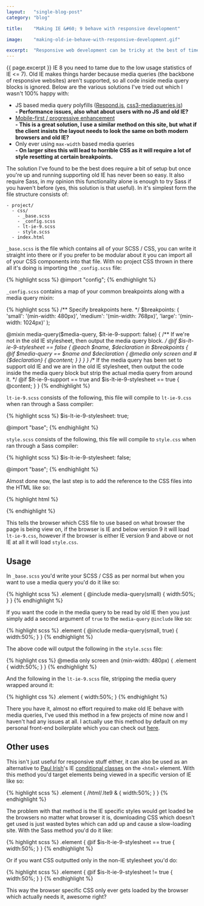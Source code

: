 ```yaml
---
layout:   "single-blog-post"
category: "blog"

title:    "Making IE &#60; 9 behave with responsive development"

image:    "making-old-ie-behave-with-responsive-development.gif"

excerpt:  "Responsive web development can be tricky at the best of times, but even more so if the site in question has to support any version of Internet Explorer below version 9 (most of the time it's just"
---
```


{{ page.excerpt }} IE 8 you need to tame due to the low usage statistics of IE <= 7). Old IE makes things harder because media queries (the backbone of responsive websites) aren't supported, so all code inside media query blocks is ignored. Below are the various solutions I've tried out which I wasn't 100% happy with:

- JS based media query polyfills ([Respond.js](https://github.com/scottjehl/Respond), [css3-mediaqueries.js](https://code.google.com/p/css3-mediaqueries-js/))<br>**- Performance issues, also what about users with no JS and old IE?**
- [Mobile-first / progressive enhancement](http://www.jonikorpi.com/leaving-old-IE-behind/)<br>**- This is a great solution, I use a similar method on this site, but what if the client insists the layout needs to look the same on both modern browsers and old IE?**
- Only ever using `max-width` based media queries<br>**- On larger sites this will lead to horrible CSS as it will require a lot of style resetting at certain breakpoints.**

The solution I've found to be the best does require a bit of setup but once you're up and running supporting old IE has never been so easy. It also require Sass, in my opinion this functionality alone is enough to try Sass if you haven't before (yes, this solution is that useful). In it's simplest form the file structure consists of:

    - project/
      - css/
        - _base.scss
        - _config.scss
        - lt-ie-9.scss
        - style.scss
      - index.html

`_base.scss` is the file which contains all of your SCSS / CSS, you can write it straight into there or if you prefer to be modular about it you can import all of your CSS components into that file. With no project CSS thrown in there all it's doing is importing the `_config.scss` file:

{% highlight scss %}
@import "config";
{% endhighlight %}

`_config.scss` contains a map of your common breakpoints along with a media query mixin:

{% highlight scss %}
/**
  Specify breakpoints here.
 */
$breakpoints: (
  'small':    '(min-width: 480px)',
  'medium':   '(min-width: 768px)',
  'large':    '(min-width: 1024px)'
);

@mixin media-query($media-query, $lt-ie-9-support: false) {
  /**
    If we're not in the old IE stylesheet, then output the media query block.
   */
  @if $is-lt-ie-9-stylesheet == false {
    @each $name, $declaration in $breakpoints {
      @if $media-query == $name and $declaration {
        @media only screen and #{$declaration} {
          @content;
        }
      }
    }
  }
  /**
    If the media query has been set to support old IE and we are in the old IE
    stylesheet, then output the code inside the media query block but strip the
    actual media query from around it.
   */
  @if $lt-ie-9-support == true and $is-lt-ie-9-stylesheet == true {
    @content;
  }
}
{% endhighlight %}


`lt-ie-9.scss` consists of the following, this file will compile to `lt-ie-9.css` when ran through a Sass compiler:

{% highlight scss %}
$is-lt-ie-9-stylesheet: true;

@import "base";
{% endhighlight %}

`style.scss` consists of the following, this file will compile to `style.css` when ran through a Sass compiler:

{% highlight scss %}
$is-lt-ie-9-stylesheet: false;

@import "base";
{% endhighlight %}

Almost done now, the last step is to add the reference to the CSS files into the HTML like so:

{% highlight html %}
<!--[if (lt IE 9) & (!IEMobile)]>
  <link rel="stylesheet" href="css/lt-ie-9.css">
<![endif]-->
<!--[if (gte IE 9) | (IEMobile)]><!-->
  <link rel="stylesheet" href="css/style.css">
<!--<![endif]-->
{% endhighlight %}

This tells the browser which CSS file to use based on what browser the page is being view on, if the browser is IE and below version 9 it will load `lt-ie-9.css`, however if the browser is either IE version 9 and above or not IE at all it will load `style.css`.

## Usage

In `_base.scss` you'd write your SCSS / CSS as per normal but when you want to use a media query you'd do it like so:

{% highlight scss %}
.element {
  @include media-query(small) {
    width:50%;
  }
}
{% endhighlight %}

If you want the code in the media query to be read by old IE then you just simply add a second argument of `true` to the `media-query` `@include` like so:

{% highlight scss %}
.element {
  @include media-query(small, true) {
    width:50%;
  }
}
{% endhighlight %}

The above code will output the following in the `style.scss` file:

{% highlight css %}
@media only screen and (min-width: 480px) {
  .element {
    width:50%;
  }
}
{% endhighlight %}

And the following in the `lt-ie-9.scss` file, stripping the media query wrapped around it:

{% highlight css %}
.element {
  width:50%;
}
{% endhighlight %}

There you have it, almost no effort required to make old IE behave with media queries, I've used this method in a few projects of mine now and I haven't had any issues at all. I actually use this method by default on my personal front-end boilerplate which you can check out [here](https://github.com/tomblanchard/boilerplate/tree/master/src/scss).

## Other uses

This isn't just useful for responsive stuff either, it can also be used as an alternative to [Paul Irish](https://twitter.com/paul_irish)'s IE [conditional classes](http://www.paulirish.com/2008/conditional-stylesheets-vs-css-hacks-answer-neither) on the `<html>` element. With this method you'd target elements being viewed in a specific version of IE like so:

{% highlight scss %}
.element {
  /*html*/.lte9 & {
    width:50%;
  }
}
{% endhighlight %}

The problem with that method is the IE specific styles would get loaded be the browsers no matter what browser it is, downloading CSS which doesn't get used is just wasted bytes which can add up and cause a slow-loading site. With the Sass method you'd do it like:

{% highlight scss %}
.element {
  @if $is-lt-ie-9-stylesheet == true {
    width:50%;
  }
}
{% endhighlight %}

Or if you want CSS outputted only in the non-IE stylesheet you'd do:

{% highlight scss %}
.element {
  @if $is-lt-ie-9-stylesheet != true {
    width:50%;
  }
}
{% endhighlight %}

This way the browser specific CSS only ever gets loaded by the browser which actually needs it, awesome right?